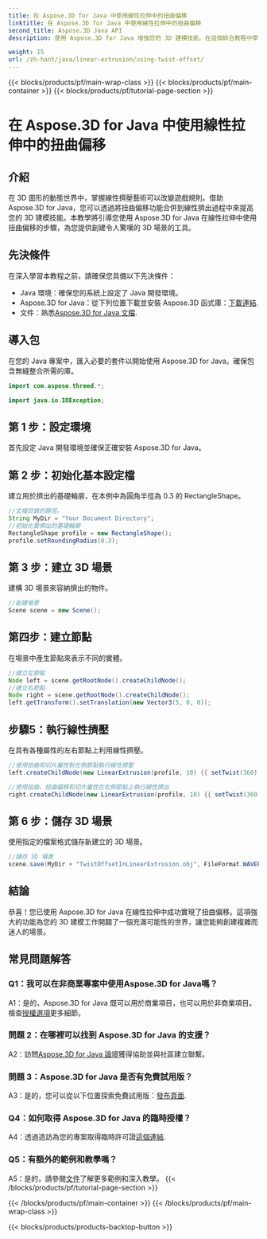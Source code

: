 ```yaml
---
title: 在 Aspose.3D for Java 中使用線性拉伸中的扭曲偏移
linktitle: 在 Aspose.3D for Java 中使用線性拉伸中的扭曲偏移
second_title: Aspose.3D Java API
description: 使用 Aspose.3D for Java 增強您的 3D 建模技能。在這個綜合教程中學習如何在線性拉伸中使用扭曲偏移。

weight: 15
url: /zh-hant/java/linear-extrusion/using-twist-offset/
---
```


{{< blocks/products/pf/main-wrap-class >}}
{{< blocks/products/pf/main-container >}}
{{< blocks/products/pf/tutorial-page-section >}}

# 在 Aspose.3D for Java 中使用線性拉伸中的扭曲偏移

## 介紹

在 3D 圖形的動態世界中，掌握線性擠壓藝術可以改變遊戲規則。借助 Aspose.3D for Java，您可以透過將扭曲偏移功能合併到線性擠出過程中來提高您的 3D 建模技能。本教學將引導您使用 Aspose.3D for Java 在線性拉伸中使用扭曲偏移的步驟，為您提供創建令人驚嘆的 3D 場景的工具。

## 先決條件

在深入學習本教程之前，請確保您具備以下先決條件：

- Java 環境：確保您的系統上設定了 Java 開發環境。
-  Aspose.3D for Java：從下列位置下載並安裝 Aspose.3D 函式庫：[下載連結](https://releases.aspose.com/3d/java/).
- 文件：熟悉[Aspose.3D for Java 文檔](https://reference.aspose.com/3d/java/).

## 導入包

在您的 Java 專案中，匯入必要的套件以開始使用 Aspose.3D for Java。確保包含無縫整合所需的庫。

```java
import com.aspose.threed.*;

import java.io.IOException;
```

## 第 1 步：設定環境

首先設定 Java 開發環境並確保正確安裝 Aspose.3D for Java。

## 第 2 步：初始化基本設定檔

建立用於擠出的基礎輪廓，在本例中為圓角半徑為 0.3 的 RectangleShape。

```java
//文檔目錄的路徑。
String MyDir = "Your Document Directory";
//初始化要擠出的基礎輪廓
RectangleShape profile = new RectangleShape();
profile.setRoundingRadius(0.3);
```

## 第 3 步：建立 3D 場景

建構 3D 場景來容納擠出的物件。

```java
//創建場景
Scene scene = new Scene();
```

## 第四步：建立節點

在場景中產生節點來表示不同的實體。

```java
//建立左節點
Node left = scene.getRootNode().createChildNode();
//建立右節點
Node right = scene.getRootNode().createChildNode();
left.getTransform().setTranslation(new Vector3(5, 0, 0));
```

## 步驟5：執行線性擠壓

在具有各種屬性的左右節點上利用線性擠壓。

```java
//使用扭曲和切片屬性對左側節點執行線性擠壓
left.createChildNode(new LinearExtrusion(profile, 10) {{ setTwist(360); setSlices(100); }});

//使用扭曲、扭曲偏移和切片屬性在右側節點上執行線性擠出
right.createChildNode(new LinearExtrusion(profile, 10) {{ setTwist(360); setSlices(100); setTwistOffset(new Vector3(3, 0, 0)); }});
```

## 第 6 步：儲存 3D 場景

使用指定的檔案格式儲存新建立的 3D 場景。

```java
//儲存 3D 場景
scene.save(MyDir + "TwistOffsetInLinearExtrusion.obj", FileFormat.WAVEFRONTOBJ);
```

## 結論

恭喜！您已使用 Aspose.3D for Java 在線性拉伸中成功實現了扭曲偏移。這項強大的功能為您的 3D 建模工作開闢了一個充滿可能性的世界，讓您能夠創建複雜而迷人的場景。

## 常見問題解答

### Q1：我可以在非商業專案中使用Aspose.3D for Java嗎？

 A1：是的，Aspose.3D for Java 既可以用於商業項目，也可以用於非商業項目。檢查[授權選項](https://purchase.aspose.com/buy)更多細節。

### 問題 2：在哪裡可以找到 Aspose.3D for Java 的支援？

 A2：訪問[Aspose.3D for Java 論壇](https://forum.aspose.com/c/3d/18)獲得協助並與社區建立聯繫。

### 問題 3：Aspose.3D for Java 是否有免費試用版？

 A3：是的，您可以從以下位置探索免費試用版：[發布頁面](https://releases.aspose.com/).

### Q4：如何取得 Aspose.3D for Java 的臨時授權？

 A4：透過造訪為您的專案取得臨時許可證[這個連結](https://purchase.aspose.com/temporary-license/).

### Q5：有額外的範例和教學嗎？

 A5：是的，請參閱[文件](https://reference.aspose.com/3d/java/)了解更多範例和深入教學。
{{< /blocks/products/pf/tutorial-page-section >}}

{{< /blocks/products/pf/main-container >}}
{{< /blocks/products/pf/main-wrap-class >}}

{{< blocks/products/products-backtop-button >}}
